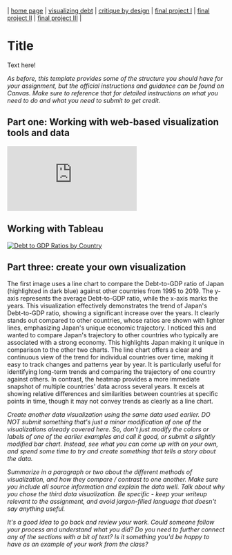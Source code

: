 | [home page](https://cmustudent.github.io/tswd-portfolio-templates/) | [visualizing debt](visualizing-government-debt) | [critique by design](critique-by-design) | [final project I](final-project-part-one) | [final project II](final-project-part-two) | [final project III](final-project-part-three) |

# Title
Text here!

_As before, this template provides some of the structure you should have for your assignment, but the official instructions and guidance can be found on Canvas.  Make sure to reference that for detailed instructions on what you need to do and what you need to submit to get credit._

## Part one: Working with web-based visualization tools and data
<iframe src="https://data-viewer.oecd.org?chartId=61c3f620-1891-47a7-8818-2a1645713a73" style="border: none"; 
  allowfullscreen="true">;
  <a rel="noopener noreferrer" href="https://data-viewer.oecd.org?chartId=61c3f620-1891-47a7-8818-2a1645713a73" target="_blank">Dataflow</a> 
</iframe>



## Working with Tableau


<div class='tableauPlaceholder' id='viz1725896528962' style='position: relative'>
<noscript>
<a href='#'>
<img alt='Debt to GDP Ratios by Country ' src='https:&#47;&#47;public.tableau.com&#47;static&#47;images&#47;DE&#47;DEBT-TO-GDPRatiosbyCountry&#47;Sheet1&#47;1_rss.png' style='border: none' />
</a>
</noscript>
<object class='tableauViz'  style='display:none;'><param name='host_url' value='https%3A%2F%2Fpublic.tableau.com%2F' />
<param name='embed_code_version' value='3'
/>
<param name='site_root' value='' 
/>
<param name='name' value='DEBT-TO-GDPRatiosbyCountry&#47;Sheet1' 
/>
<param name='tabs' value='no' 
/>
<param name='toolbar' value='yes' 
/>
<param name='static_image' value='https:&#47;&#47;public.tableau.com&#47;static&#47;images&#47;DE&#47;DEBT-TO-GDPRatiosbyCountry&#47;Sheet1&#47;1.png' 
/> 
<param name='animate_transition' value='yes' 
/>
<param name='display_static_image' value='yes' 
/>
<param name='display_spinner' value='yes' 
/>
<param name='display_overlay' value='yes' 
/>
<param name='display_count' value='yes' 
/>
<param name='language' value='en-US' 
/>
</object>
</div>                
<script type='text/javascript'>                    
var divElement = document.getElementById('viz1725896528962');                    
var vizElement = divElement.getElementsByTagName('object')[0];                    
vizElement.style.width='100%';vizElement.style.height=(divElement.offsetWidth*0.75)+'px';                    
var scriptElement = document.createElement('script');                    
scriptElement.src = 'https://public.tableau.com/javascripts/api/viz_v1.js';                    
vizElement.parentNode.insertBefore(scriptElement, vizElement);                
</script>


## Part three: create your own visualization

<script type='module' src='https://us-east-1.online.tableau.com/javascripts/api/tableau.embedding.3.latest.min.js'></script><tableau-viz id='tableau-viz' src='https://us-east-1.online.tableau.com/t/sgolunov-93ce664886/views/DataViz1_17255819596310/debttogdp' width='1280' height='625' hide-tabs toolbar='bottom' ></tableau-viz>

The first image uses a line chart to compare the Debt-to-GDP ratio of Japan (highlighted in dark blue) against other countries from 1995 to 2019. The y-axis represents the average Debt-to-GDP ratio, while the x-axis marks the years. This visualization effectively demonstrates the trend of Japan's Debt-to-GDP ratio, showing a significant increase over the years. It clearly stands out compared to other countries, whose ratios are shown with lighter lines, emphasizing Japan's unique economic trajectory. I noticed this and wanted to compare Japan's trajectory to other countries who typically are associated with a strong economy. This highlights Japan making it unique in comparison to the other two charts. The line chart offers a clear and continuous view of the trend for individual countries over time, making it easy to track changes and patterns year by year. It is particularly useful for identifying long-term trends and comparing the trajectory of one country against others. In contrast, the heatmap provides a more immediate snapshot of multiple countries' data across several years. It excels at showing relative differences and similarities between countries at specific points in time, though it may not convey trends as clearly as a line chart.

_Create another data visualization using the same data used earlier. DO NOT submit something that's just a minor modification of one of the visualizations already covered here. So, don't just modify the colors or labels of one of the earlier examples and call it good, or submit a slightly modified bar chart.  Instead, see what you can come up with on your own, and spend some time to try and create something that tells a story about the data._

_Summarize in a paragraph or two about the different methods of visualization, and how they compare / contrast to one another. Make sure you include all source information and explain the data well.  Talk about why you chose the third data visualization.  Be specific - keep your writeup relevant to the assignment, and avoid jargon-filled language that doesn't say anything useful._

_It's a good idea to go back and review your work.  Could someone follow your process and understand what you did?  Do you need to further connect any of the sections with a bit of text?  Is it something you'd be happy to have as an example of your work from the class?_



